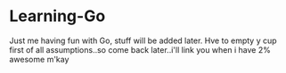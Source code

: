 Learning-Go
===========

Just me having fun with Go, stuff will be added later. Hve to empty y cup first of all assumptions..so come back later..i'll link you when i have 2% awesome m'kay
